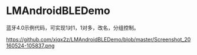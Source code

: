 # LMAndroidBLEDemo

蓝牙4.0示例代码，可实现1对1，1对多，改名，分组控制。

https://github.com/xjqx2z/LMAndroidBLEDemo/blob/master/Screenshot_20160524-105837.png
